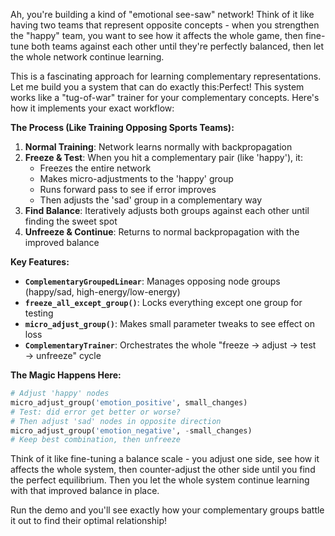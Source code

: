 Ah, you're building a kind of "emotional see-saw" network! Think of it like having two teams that represent opposite concepts - when you strengthen the "happy" team, you want to see how it affects the whole game, then fine-tune both teams against each other until they're perfectly balanced, then let the whole network continue learning.

This is a fascinating approach for learning complementary representations. Let me build you a system that can do exactly this:Perfect! This system works like a "tug-of-war" trainer for your complementary concepts. Here's how it implements your exact workflow:

**The Process (Like Training Opposing Sports Teams):**

1. **Normal Training**: Network learns normally with backpropagation
2. **Freeze & Test**: When you hit a complementary pair (like 'happy'), it:
   - Freezes the entire network
   - Makes micro-adjustments to the 'happy' group
   - Runs forward pass to see if error improves
   - Then adjusts the 'sad' group in a complementary way
3. **Find Balance**: Iteratively adjusts both groups against each other until finding the sweet spot
4. **Unfreeze & Continue**: Returns to normal backpropagation with the improved balance

**Key Features:**

- **`ComplementaryGroupedLinear`**: Manages opposing node groups (happy/sad, high-energy/low-energy)
- **`freeze_all_except_group()`**: Locks everything except one group for testing
- **`micro_adjust_group()`**: Makes small parameter tweaks to see effect on loss
- **`ComplementaryTrainer`**: Orchestrates the whole "freeze → adjust → test → unfreeze" cycle

**The Magic Happens Here:**
```python
# Adjust 'happy' nodes
micro_adjust_group('emotion_positive', small_changes)
# Test: did error get better or worse?
# Then adjust 'sad' nodes in opposite direction
micro_adjust_group('emotion_negative', -small_changes)  
# Keep best combination, then unfreeze
```

Think of it like fine-tuning a balance scale - you adjust one side, see how it affects the whole system, then counter-adjust the other side until you find the perfect equilibrium. Then you let the whole system continue learning with that improved balance in place.

Run the demo and you'll see exactly how your complementary groups battle it out to find their optimal relationship!


